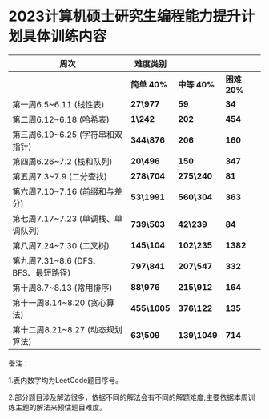  

# **2023**计算机硕士研究生编程能力提升计划具体训练内容

 

| **周次**                             | **难度类别**      |                   |                   |
| ------------------------------------ | ----------------- | ----------------- | ----------------- |
|                                      | **简单**  **40%** | **中等**  **40%** | **困难**  **20%** |
| 第一周6.5~6.11  (线性表)             | **27\977**        | **59**            | **34**            |
| 第二周6.12~6.18  (哈希表)            | **1\242**         | **202**           | **454**           |
| 第三周6.19~6.25  (字符串和双指针)    | **344\876**       | **206**           | **160**           |
| 第四周6.26~7.2  (栈和队列)           | **20\496**        | **150**           | **347**           |
| 第五周7.3~7.9  (二分查找)            | **278\704**       | **275\240**       | **81**            |
| 第六周7.10~7.16  (前缀和与差分)      | **53\1991**       | **560\304**       | **363**           |
| 第七周7.17~7.23  (单调栈、单调队列)  | **739\503**       | **42\239**        | **84**            |
| 第八周7.24~7.30  (二叉树)            | **145\104**       | **102\235**       | **1382**          |
| 第九周7.31~8.6  (DFS、BFS、最短路径) | **797\841**       | **207\547**       | **332**           |
| 第十周8.7~8.13  (常用排序)           | **88\976**        | **215\912**       | **164**           |
| 第十一周8.14~8.20  (贪心算法)        | **455\1005**      | **376\122**       | **135**           |
| 第十二周8.21~8.27  (动态规划算法)    | **63\509**        | **139\1049**      | **714**           |

备注：

1.表内数字均为LeetCode题目序号。

2.部分题目涉及解法很多，依据不同的解法会有不同的解题难度,主要依据本周训练主题的解法来预估题目难度。
